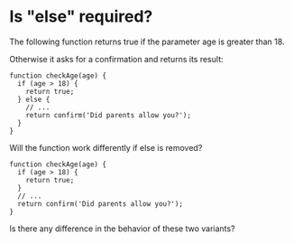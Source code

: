 # Is "else" required?
The following function returns true if the parameter age is greater than 18.

Otherwise it asks for a confirmation and returns its result:
```
function checkAge(age) {
  if (age > 18) {
    return true;
  } else {
    // ...
    return confirm('Did parents allow you?');
  }
}
```

Will the function work differently if else is removed?
```
function checkAge(age) {
  if (age > 18) {
    return true;
  }
  // ...
  return confirm('Did parents allow you?');
}
```

Is there any difference in the behavior of these two variants?